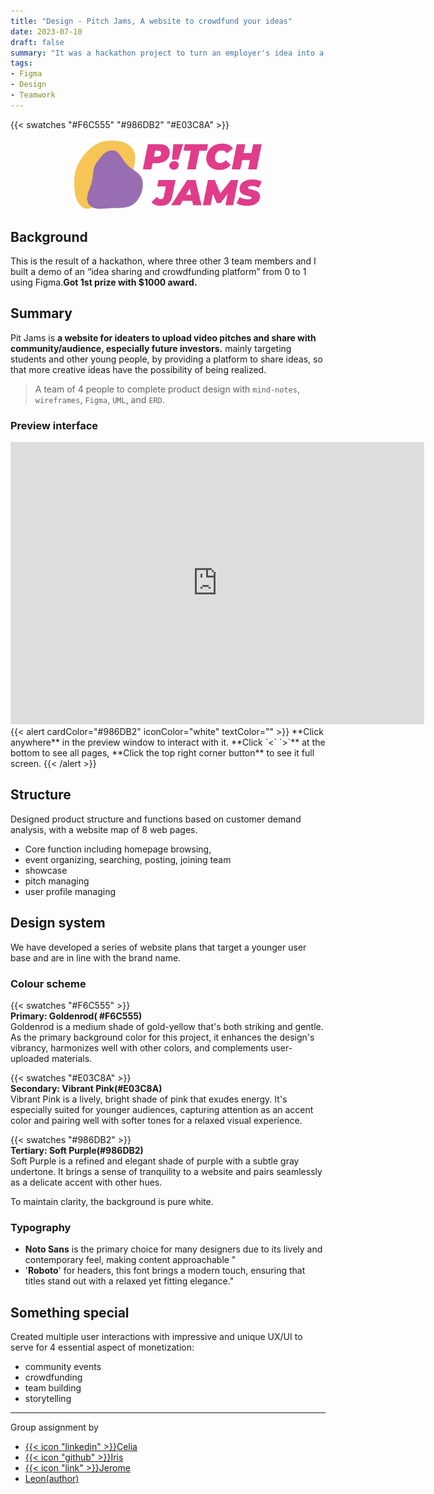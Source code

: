```yaml
---
title: "Design - Pitch Jams, A website to crowdfund your ideas"
date: 2023-07-10
draft: false
summary: "It was a hackathon project to turn an employer's idea into a prototype web page in 2 days. Our 4-member student team won the first place in the program and $1000 in prize money."
tags:
- Figma
- Design
- Teamwork
---
```


{{< swatches "#F6C555" "#986DB2" "#E03C8A" >}}

<img src="Logo.png" alt="PitchJams" width=300px style="display: block; margin-left: auto; margin-right: auto;">

## Background

This is the result of a hackathon, where three other 3 team members and I built a demo of an “idea sharing and crowdfunding platform” from 0 to 1 using Figma.**Got 1st prize with $1000 award.**


## Summary

Pit Jams is **a website for ideaters to upload video pitches and share with community/audience, especially future investors.** mainly targeting students and other young people, by providing a platform to share ideas, so that more creative ideas have the possibility of being realized.
>A team of 4 people to complete product design with `mind-notes`, `wireframes`, `Figma`, `UML`, and `ERD`. 

### Preview interface

<iframe style="border: 1px solid rgba(0, 0, 0, 0.1);" width="660" height="450" src="https://www.figma.com/embed?embed_host=share&url=https%3A%2F%2Fwww.figma.com%2Fproto%2FiPlSWlebbBTFRwGwHxY2TD%2FPitch-Jams%3Fpage-id%3D0%253A1%26type%3Ddesign%26node-id%3D15-5%26viewport%3D1315%252C403%252C0.52%26t%3DLiU5QGsT31KA96oj-1%26scaling%3Dscale-down-width%26starting-point-node-id%3D15%253A5%26mode%3Ddesign" allowfullscreen></iframe>
{{< alert cardColor="#986DB2" iconColor="white" textColor="" >}}
**Click anywhere** in the preview window to interact with it. **Click  `<` `>`** at the bottom to see all pages, **Click the top right corner button** to see it full screen.
{{< /alert >}}

## Structure
Designed product structure and functions based on customer demand analysis, with a website map of 8 web pages. 
- Core function including homepage browsing, 
- event organizing, searching, posting, joining team
- showcase
- pitch managing
- user profile managing


## Design system
We have developed a series of website plans that target a younger user base and are in line with the brand name.

### Colour scheme
{{< swatches "#F6C555" >}}<br>
**Primary: Goldenrod( #F6C555)**<br>
Goldenrod is a medium shade of gold-yellow that's both striking and gentle. As the primary background color for this project, it enhances the design's vibrancy, harmonizes well with other colors, and complements user-uploaded materials.

{{< swatches "#E03C8A" >}}<br>
**Secondary: Vibrant Pink(#E03C8A)**<br>
Vibrant Pink is a lively, bright shade of pink that exudes energy. It's especially suited for younger audiences, capturing attention as an accent color and pairing well with softer tones for a relaxed visual experience.

{{< swatches "#986DB2" >}}<br>
**Tertiary: Soft Purple(#986DB2)**<br>
Soft Purple is a refined and elegant shade of purple with a subtle gray undertone. It brings a sense of tranquility to a website and pairs seamlessly as a delicate accent with other hues.


To maintain clarity, the background is pure white.  

### Typography

- **Noto Sans** is the primary choice for many designers due to its lively and contemporary feel, making content approachable "
-  '**Roboto**' for headers, this font brings a modern touch, ensuring that titles stand out with a relaxed yet fitting elegance."

## Something special
Created multiple user interactions with impressive and unique UX/UI to serve for 4 essential aspect of monetization: 
- community events
- crowdfunding
- team building
- storytelling


---

Group assignment by 
- <u>{{< icon "linkedin" >}}[Celia]( https://www.linkedin.com/in/xiaoyi-tang-670a22228/)</u> 
- <u>{{< icon "github" >}}[Iris](https://github.com/Iriswang0916)</u> 
- <u>{{< icon "link" >}}[Jerome](https://hitori.rocks/)</u>
- <u>[Leon(author)](https://cestduleon.dev)</u> 